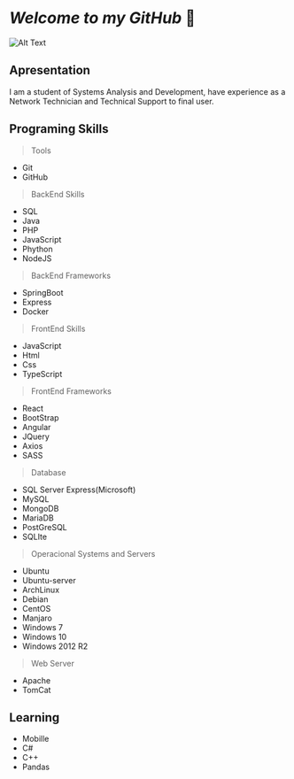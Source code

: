 # ***Welcome to my GitHub*** 🏢

![Alt Text](https://media0.giphy.com/media/26tn33aiTi1jkl6H6/200.gif)



## Apresentation

  I am a student of Systems Analysis and Development, have experience as a Network Technician and Technical Support to final user. 
  
## Programing Skills

> Tools
* Git
* GitHub

> BackEnd Skills

* SQL
* Java
* PHP
* JavaScript
* Phython
* NodeJS

> BackEnd Frameworks

* SpringBoot
* Express
* Docker

> FrontEnd Skills

* JavaScript
* Html
* Css
* TypeScript

> FrontEnd Frameworks

* React
* BootStrap
* Angular
* JQuery
* Axios
* SASS

>Database

* SQL Server Express(Microsoft)
* MySQL
* MongoDB
* MariaDB
* PostGreSQL
* SQLIte


> Operacional Systems and Servers

* Ubuntu
* Ubuntu-server
* ArchLinux
* Debian
* CentOS
* Manjaro
* Windows 7
* Windows 10
* Windows 2012 R2

>Web Server

* Apache
* TomCat

## Learning

* Mobille
* C#
* C++
* Pandas







  


 
